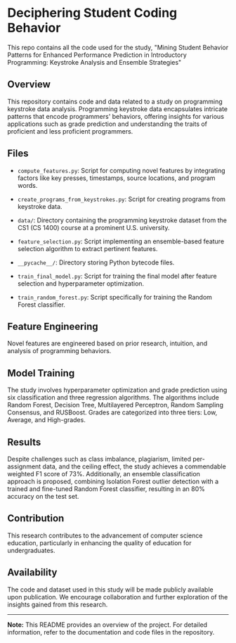 # Deciphering Student Coding Behavior
This repo contains all the code used for the study, "Mining Student Behavior Patterns for Enhanced Performance Prediction in Introductory Programming: Keystroke Analysis and Ensemble Strategies"

## Overview

This repository contains code and data related to a study on programming keystroke data analysis. Programming keystroke data encapsulates intricate patterns that encode programmers' behaviors, offering insights for various applications such as grade prediction and understanding the traits of proficient and less proficient programmers.

## Files

- `compute_features.py`: Script for computing novel features by integrating factors like key presses, timestamps, source locations, and program words.
  
- `create_programs_from_keystrokes.py`: Script for creating programs from keystroke data.

- `data/`: Directory containing the programming keystroke dataset from the CS1 (CS 1400) course at a prominent U.S. university.

- `feature_selection.py`: Script implementing an ensemble-based feature selection algorithm to extract pertinent features.

- `__pycache__/`: Directory storing Python bytecode files.

- `train_final_model.py`: Script for training the final model after feature selection and hyperparameter optimization.

- `train_random_forest.py`: Script specifically for training the Random Forest classifier.

## Feature Engineering

Novel features are engineered based on prior research, intuition, and analysis of programming behaviors.

## Model Training

The study involves hyperparameter optimization and grade prediction using six classification and three regression algorithms. The algorithms include Random Forest, Decision Tree, Multilayered Perceptron, Random Sampling Consensus, and RUSBoost. Grades are categorized into three tiers: Low, Average, and High-grades.

## Results

Despite challenges such as class imbalance, plagiarism, limited per-assignment data, and the ceiling effect, the study achieves a commendable weighted F1 score of 73%. Additionally, an ensemble classification approach is proposed, combining Isolation Forest outlier detection with a trained and fine-tuned Random Forest classifier, resulting in an 80% accuracy on the test set.

## Contribution

This research contributes to the advancement of computer science education, particularly in enhancing the quality of education for undergraduates.

## Availability

The code and dataset used in this study will be made publicly available upon publication. We encourage collaboration and further exploration of the insights gained from this research.

---

**Note:** This README provides an overview of the project. For detailed information, refer to the documentation and code files in the repository.
